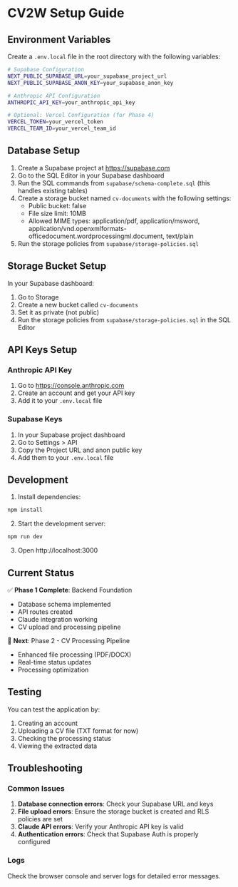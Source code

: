 # CV2W Setup Guide

## Environment Variables

Create a `.env.local` file in the root directory with the following variables:

```bash
# Supabase Configuration
NEXT_PUBLIC_SUPABASE_URL=your_supabase_project_url
NEXT_PUBLIC_SUPABASE_ANON_KEY=your_supabase_anon_key

# Anthropic API Configuration
ANTHROPIC_API_KEY=your_anthropic_api_key

# Optional: Vercel Configuration (for Phase 4)
VERCEL_TOKEN=your_vercel_token
VERCEL_TEAM_ID=your_vercel_team_id
```

## Database Setup

1. Create a Supabase project at https://supabase.com
2. Go to the SQL Editor in your Supabase dashboard
3. Run the SQL commands from `supabase/schema-complete.sql` (this handles existing tables)
4. Create a storage bucket named `cv-documents` with the following settings:
   - Public bucket: false
   - File size limit: 10MB
   - Allowed MIME types: application/pdf, application/msword, application/vnd.openxmlformats-officedocument.wordprocessingml.document, text/plain
5. Run the storage policies from `supabase/storage-policies.sql`

## Storage Bucket Setup

In your Supabase dashboard:

1. Go to Storage
2. Create a new bucket called `cv-documents`
3. Set it as private (not public)
4. Run the storage policies from `supabase/storage-policies.sql` in the SQL Editor

## API Keys Setup

### Anthropic API Key
1. Go to https://console.anthropic.com
2. Create an account and get your API key
3. Add it to your `.env.local` file

### Supabase Keys
1. In your Supabase project dashboard
2. Go to Settings > API
3. Copy the Project URL and anon public key
4. Add them to your `.env.local` file

## Development

1. Install dependencies:
```bash
npm install
```

2. Start the development server:
```bash
npm run dev
```

3. Open http://localhost:3000

## Current Status

✅ **Phase 1 Complete**: Backend Foundation
- Database schema implemented
- API routes created
- Claude integration working
- CV upload and processing pipeline

🔄 **Next**: Phase 2 - CV Processing Pipeline
- Enhanced file processing (PDF/DOCX)
- Real-time status updates
- Processing optimization

## Testing

You can test the application by:
1. Creating an account
2. Uploading a CV file (TXT format for now)
3. Checking the processing status
4. Viewing the extracted data

## Troubleshooting

### Common Issues

1. **Database connection errors**: Check your Supabase URL and keys
2. **File upload errors**: Ensure the storage bucket is created and RLS policies are set
3. **Claude API errors**: Verify your Anthropic API key is valid
4. **Authentication errors**: Check that Supabase Auth is properly configured

### Logs

Check the browser console and server logs for detailed error messages. 